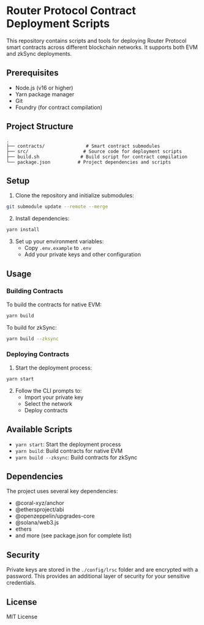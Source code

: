 # Router Protocol Contract Deployment Scripts

This repository contains scripts and tools for deploying Router Protocol smart contracts across different blockchain networks. It supports both EVM and zkSync deployments.

## Prerequisites

- Node.js (v16 or higher)
- Yarn package manager
- Git
- Foundry (for contract compilation)

## Project Structure

```
.
├── contracts/               # Smart contract submodules
├── src/                    # Source code for deployment scripts
├── build.sh               # Build script for contract compilation
└── package.json          # Project dependencies and scripts
```

## Setup

1. Clone the repository and initialize submodules:
```bash
git submodule update --remote --merge                                                                                              
```

2. Install dependencies:
```bash
yarn install
```

3. Set up your environment variables:
   - Copy `.env.example` to `.env`
   - Add your private keys and other configuration

## Usage

### Building Contracts

To build the contracts for native EVM:
```bash
yarn build
```

To build for zkSync:
```bash
yarn build --zksync
```

### Deploying Contracts

1. Start the deployment process:
```bash
yarn start
```

2. Follow the CLI prompts to:
   - Import your private key
   - Select the network
   - Deploy contracts

## Available Scripts

- `yarn start`: Start the deployment process
- `yarn build`: Build contracts for native EVM
- `yarn build --zksync`: Build contracts for zkSync

## Dependencies

The project uses several key dependencies:
- @coral-xyz/anchor
- @ethersproject/abi
- @openzeppelin/upgrades-core
- @solana/web3.js
- ethers
- and more (see package.json for complete list)

## Security

Private keys are stored in the `./config/lrsc` folder and are encrypted with a password. This provides an additional layer of security for your sensitive credentials.

## License

MIT License


